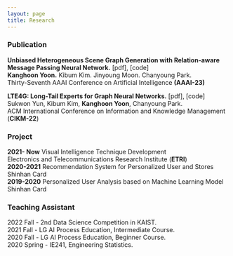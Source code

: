 ```yaml
---
layout: page
title: Research
---
```


### Publication

**Unbiased Heterogeneous Scene Graph Generation with Relation-aware Message Passing Neural Network.**  [pdf], [code]  
**Kanghoon Yoon.** Kibum Kim. Jinyoung Moon. Chanyoung Park.  
Thirty-Seventh AAAI Conference on Artificial Intelligence **(AAAI-23)**  

**LTE4G: Long-Tail Experts for Graph Neural Networks.**  [pdf], [code]  
Sukwon Yun, Kibum Kim, **Kanghoon Yoon**, Chanyoung Park.  
ACM International Conference on Information and Knowledge Management (**CIKM-22**)

### Project

**2021- Now** Visual Intelligence Technique Development  
Electronics and Telecommunications Research Institute (**ETRI**)  
**2020-2021** Recommendation System for Personalized User and Stores  
Shinhan Card  
**2019-2020** Personalized User Analysis based on Machine Learning Model  
Shinhan Card


### Teaching Assistant
2022 Fall - 2nd Data Science Competition in KAIST.  
2021 Fall - LG AI Process Education, Intermediate Course.  
2020 Fall - LG AI Process Education, Beginner Course.  
2020 Spring - IE241, Engineering Statistics.

